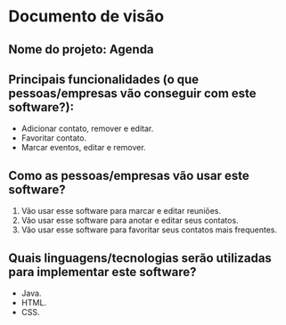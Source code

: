 # Documento de visão

## Nome do projeto: Agenda 

## Principais funcionalidades (o que pessoas/empresas vão conseguir com este software?):

* Adicionar contato, remover e editar.
* Favoritar contato.
* Marcar eventos, editar e remover.

## Como as pessoas/empresas vão usar este software?

1. Vão usar esse software para marcar e editar reuniões.
1. Vão usar esse software para anotar e editar seus contatos.
1. Vão usar esse software para favoritar seus contatos mais frequentes.

## Quais linguagens/tecnologias serão utilizadas para implementar este software?

* Java.
* HTML.
* CSS.
